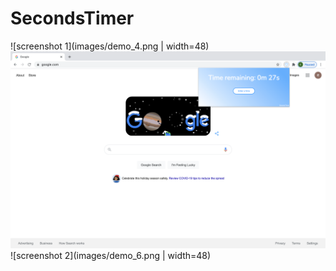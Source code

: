# SecondsTimer

![screenshot 1](images/demo_4.png | width=48)
![screenshot 2](images/demo_2.png)
![screenshot 2](images/demo_6.png | width=48)

